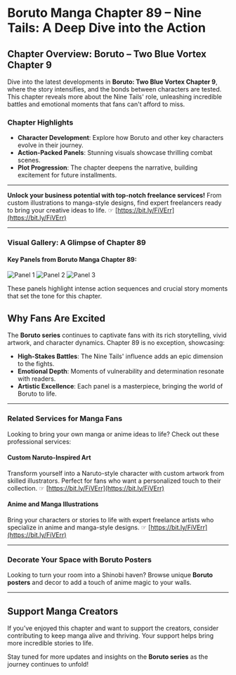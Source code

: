 # Boruto Manga Chapter 89 – Nine Tails: A Deep Dive into the Action

## Chapter Overview: Boruto – Two Blue Vortex Chapter 9

Dive into the latest developments in **Boruto: Two Blue Vortex Chapter 9**, where the story intensifies, and the bonds between characters are tested. This chapter reveals more about the Nine Tails' role, unleashing incredible battles and emotional moments that fans can't afford to miss.

### Chapter Highlights

- **Character Development**: Explore how Boruto and other key characters evolve in their journey.
- **Action-Packed Panels**: Stunning visuals showcase thrilling combat scenes.
- **Plot Progression**: The chapter deepens the narrative, building excitement for future installments.

---

**Unlock your business potential with top-notch freelance services!** From custom illustrations to manga-style designs, find expert freelancers ready to bring your creative ideas to life. ☞ [https://bit.ly/FiVErr](https://bit.ly/FiVErr)

---

### Visual Gallery: A Glimpse of Chapter 89

#### Key Panels from Boruto Manga Chapter 89:

![Panel 1](https://www.mangaread.org/wp-content/uploads/WP-manga/data/manga_650b1727ef90f/61c904cb818de3c53351037decd9dd31/2.jpeg)
![Panel 2](https://www.mangaread.org/wp-content/uploads/WP-manga/data/manga_650b1727ef90f/61c904cb818de3c53351037decd9dd31/3.jpeg)
![Panel 3](https://www.mangaread.org/wp-content/uploads/WP-manga/data/manga_650b1727ef90f/61c904cb818de3c53351037decd9dd31/4.jpeg)

These panels highlight intense action sequences and crucial story moments that set the tone for this chapter.

## Why Fans Are Excited

The **Boruto series** continues to captivate fans with its rich storytelling, vivid artwork, and character dynamics. Chapter 89 is no exception, showcasing:

- **High-Stakes Battles**: The Nine Tails' influence adds an epic dimension to the fights.
- **Emotional Depth**: Moments of vulnerability and determination resonate with readers.
- **Artistic Excellence**: Each panel is a masterpiece, bringing the world of Boruto to life.

---

### Related Services for Manga Fans

Looking to bring your own manga or anime ideas to life? Check out these professional services:

#### **Custom Naruto-Inspired Art**
Transform yourself into a Naruto-style character with custom artwork from skilled illustrators. Perfect for fans who want a personalized touch to their collection.
☞ [https://bit.ly/FiVErr](https://bit.ly/FiVErr)

#### **Anime and Manga Illustrations**
Bring your characters or stories to life with expert freelance artists who specialize in anime and manga-style designs.
☞ [https://bit.ly/FiVErr](https://bit.ly/FiVErr)

---

### Decorate Your Space with Boruto Posters

Looking to turn your room into a Shinobi haven? Browse unique **Boruto posters** and decor to add a touch of anime magic to your walls.

---

## Support Manga Creators

If you’ve enjoyed this chapter and want to support the creators, consider contributing to keep manga alive and thriving. Your support helps bring more incredible stories to life.

Stay tuned for more updates and insights on the **Boruto series** as the journey continues to unfold!
